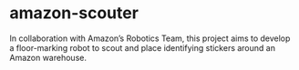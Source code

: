 # amazon-scouter
In collaboration with Amazon’s Robotics Team, this project aims to develop a floor-marking robot to scout and place identifying stickers around an Amazon warehouse.
